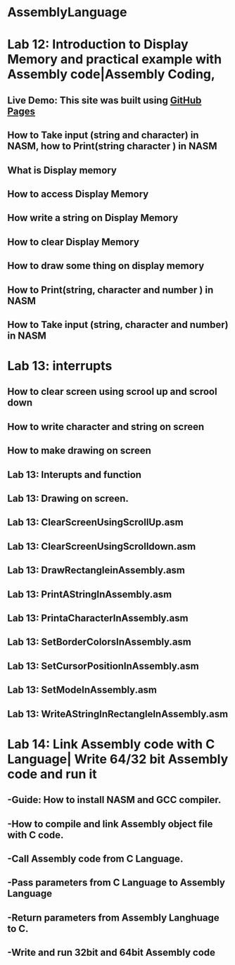 # AssemblyLanguage
# Lab 12:  Introduction to Display Memory and practical example with Assembly code|Assembly Coding,  
## Live Demo: This site was built using [GitHub Pages](https://pages.github.com/)
## How to Take input (string and character) in NASM, how to Print(string character ) in NASM
## What is Display memory
## How to access Display Memory
## How write a string on Display Memory
## How to clear Display Memory
## How to draw some thing on display memory
## How to Print(string, character and number  ) in NASM
## How to Take input (string, character and number) in NASM

# Lab 13: interrupts
## How to clear screen using scrool up and scrool down 
## How to write character and string on screen 
## How to make drawing on screen 
## Lab 13: Interupts and function 
## Lab 13: Drawing on screen. 
## Lab 13: ClearScreenUsingScrollUp.asm
## Lab 13: ClearScreenUsingScrolldown.asm
## Lab 13: DrawRectangleinAssembly.asm
## Lab 13: PrintAStringInAssembly.asm
## Lab 13: PrintaCharacterInAssembly.asm
## Lab 13: SetBorderColorsInAssembly.asm
## Lab 13: SetCursorPositionInAssembly.asm
## Lab 13: SetModeInAssembly.asm
## Lab 13: WriteAStringInRectangleInAssembly.asm

# Lab 14: Link Assembly code with C Language| Write 64/32 bit Assembly code and run it
## -Guide: How to install NASM and GCC compiler.
## -How to compile and link Assembly object file with C code.
## -Call Assembly code from C Language.
## -Pass parameters from C Language to Assembly Language
## -Return parameters from Assembly Langhuage to C.
## -Write and run 32bit and 64bit Assembly code


